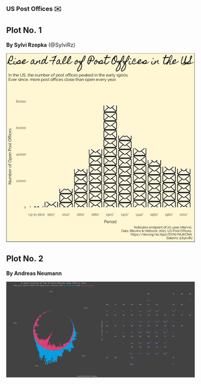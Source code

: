 ### US Post Offices ✉️

## Plot No. 1

**By Sylvi Rzepka** (@SylviRz)

![](README_files/figure-gfm/sylvi-rzepka.jpg)<!-- -->


## Plot No. 2

**By Andreas Neumann**

![](README_files/figure-gfm/andreas.neumann.png)<!-- -->

